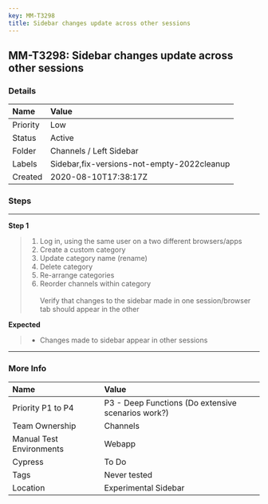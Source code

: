 ```yaml
---
key: MM-T3298
title: Sidebar changes update across other sessions
---
```


## MM-T3298: Sidebar changes update across other sessions

### Details

| Name     | Value                                      |
| :------- | :----------------------------------------- |
| Priority | Low                                        |
| Status   | Active                                     |
| Folder   | Channels / Left Sidebar                    |
| Labels   | Sidebar,fix-versions-not-empty-2022cleanup |
| Created  | 2020-08-10T17:38:17Z                       |

### Steps

<hr/>

**Step 1**

> <article><ol><li>Log in, using the same user on a two different browsers/apps</li><li>Create a custom category</li><li>Update category name (rename)</li><li>Delete category</li><li>Re-arrange categories</li><li>Reorder channels within category<br><br>Verify that changes to the sidebar made in one session/browser tab should appear in the other</li></ol></article>

**Expected**

> <article><ul><li><p data-pm-slice='1 1 ["bulletList",null,"listItem",null]'>Changes made to sidebar appear in other sessions</p></li></ul></article>

<hr/>

### More Info

| Name                     | Value                                              |
| :----------------------- | :------------------------------------------------- |
| Priority P1 to P4        | P3 - Deep Functions (Do extensive scenarios work?) |
| Team Ownership           | Channels                                           |
| Manual Test Environments | Webapp                                             |
| Cypress                  | To Do                                              |
| Tags                     | Never tested                                       |
| Location                 | Experimental Sidebar                               |
